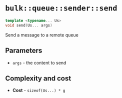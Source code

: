 # `bulk::queue::sender::send`

```cpp
template <typename... Us>
void send(Us... args)
```

Send a message to a remote queue

## Parameters

* `args` - the content to send

## Complexity and cost

* **Cost** - `sizeof(Us...) * g`
